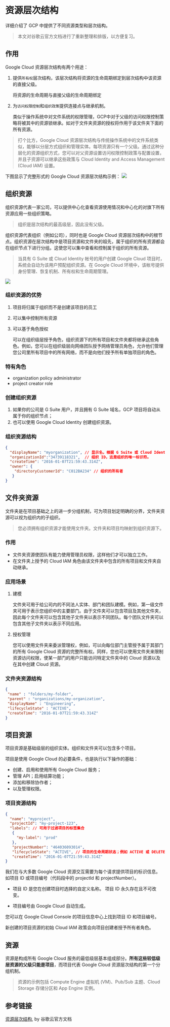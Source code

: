 # 资源层次结构
详细介绍了 GCP 中提供了不同资源类型和层次结构。
> 本文对谷歌云官方文档进行了重新整理和排版，以方便复习。

## 作用
Google Cloud 资源层次结构有两个用途：

1. 提供`所有权`层次结构，该层次结构将资源的生命周期绑定到层次结构中该资源的直接父级。
   
   将资源的生命周期与直接父级的生命周期绑定

2. 为`访问权限控制`和`组织政策`提供连接点与继承机制。
   
   类似于操作系统中对文件系统的权限管理，GCP中对于父级的访问权限控制策略将被其中的资源锁继承。如对于文件夹资源的授权将作用于该文件夹下面的所有资源。

> 打个比方，Google Cloud 资源层次结构与传统操作系统中的文件系统类似，能够以分层方式组织和管理实体。每项资源只有一个父级。通过这种分层化的资源组织方式，您可以对父资源设置访问权限控制政策与配置设置，并且子资源可以继承这些政策与 Cloud Identity and Access Management (Cloud IAM) 设置。

下图显示了完整形式的 Google Cloud 资源层次结构示例：
![](https://cloud.google.com/resource-manager/img/cloud-folders-hierarchy.png)

## 组织资源
组织资源代表一家公司，可以提供中心化查看资源使用情况和中心化的对旗下所有资源应用一些组织策略。

> 组织是层次结构的最高级层，因此没有父级。

组织资源代表组织（例如公司），同时也是 Google Cloud 资源层次结构中的根节点。组织资源在层次结构中是项目资源和文件夹的祖先，属于组织的所有资源都会在组织节点下进行分组。这使您可以集中查看和控制属于组织的所有资源。

> 当具有 G Suite 或 Cloud Identity 帐号的用户创建 Google Cloud 项目时，系统会自动为该用户预配组织资源。在 Google Cloud 环境中，该帐号提供身份管理、恢复机制、所有权和生命周期管理。

![](https://cloud.google.com/resource-manager/img/gsuite-organization-mapping.png)

### 组织资源的优势
1. 项目将归属于组织而不是创建该项目的员工
2. 可以集中控制所有资源
3. 可以基于角色授权

   可以在组织级层授予角色，组织资源下的所有项目和文件夹都将继承这些角色。例如，您可以在组织级层向网络团队授予网络管理员角色，允许他们管理您公司里所有项目中的所有网络，而不是向他们授予所有单独项目的角色。

### 特有角色
* organization policy administrator
* project creator role

### 创建组织资源
1. 如果你的公司是 G Suite 用户，并且拥有 G Suite 域名，GCP 项目将自动从属于你的组织节点；
2. 也可以使用 Google Cloud Identity 创建组织资源。

### 组织资源结构
```json
{
  "displayName": "myorganization", // 显示名，根据 G Suite 或 Cloud Identity 中的主域名生成。
  "organizationId":"34739118321",  // 组织 ID，这是组织的唯一标识符。
  "createTime": "2016-01-07T21:59:43.314Z",
  "owner": {
    "directoryCustomerId": "C012BA234" // 组织的所有者
   }
}
```
## 文件夹资源
文件夹是在项目基础之上的进一步分组机制，可为项目划定明确的分界，文件夹资源可以视为组织内的子组织。
> 您必须拥有组织资源才能使用文件夹。文件夹和项目均映射到组织资源下。

### 作用
* 文件夹资源使团队有能力使用管理员权限，这样他们才可以独立工作。
* 在文件夹上授予的 Cloud IAM 角色由该文件夹中包含的所有项目和文件夹自动继承。

### 应用场景
1. 建模

	文件夹可用于给公司内的不同法人实体、部门和团队建模。例如，第一级文件夹可用于表示您组织中的主要部门。由于文件夹可以包含项目及其他文件夹，因此每个文件夹可以包含其他子文件夹以表示不同团队。每个团队文件夹可以包含其他子文件夹以表示不同应用。

2. 授权管理

	您可以使用文件夹来委派管理权，例如，可以向每位部门主管授予属于其部门的所有 Google Cloud 资源的完整所有权。同样，您也可以使用文件夹来限制资源访问权限，使某一部门的用户只能访问特定文件夹中的 Cloud 资源以及在其中创建 Cloud 资源。

### 文件夹资源结构
```json
{
 "name" : "folders/my-folder",
 "parent" : "organizations/my-organization",
 "displayName" : "Engineering",
 "lifecycleState" : "ACTIVE",
 "createTime": "2016-01-07T21:59:43.314Z"
}
```

## 项目资源
项目资源是基础级层的组织实体。组织和文件夹可以包含多个项目。 

项目是使用 Google Cloud 的必要条件，也是执行以下操作的基础：
* 创建、启用和使用所有 Google Cloud 服务；
* 管理 API；启用结算功能；
* 添加和移除协作者；
* 以及管理权限。

### 项目资源结构
```json
{
  "name": "myproject",
  "projectId": "my-project-123",
  "labels": // 可用于过滤项目的标签集合
   {
     "my-label": "prod"
   },
   "projectNumber": "464036093014",
   "lifecycleState": "ACTIVE", // 项目的生命周期状态；例如 ACTIVE 或 DELETE_REQUESTED
   "createTime": "2016-01-07T21:59:43.314Z"
}
```

我们在与大多数 Google Cloud 资源交互需要为每个请求提供项目的标识信息。如项目 ID 或项目编号（代码段中的 projectId 和 projectNumber）。

* 项目 ID 是您在创建项目时选择的自定义名称。 项目 ID 永久存在且不可改变。

* 项目编号由 Google Cloud 自动生成。

您可以在 Google Cloud Console 的项目信息中心上找到项目 ID 和项目编号。

新创建的项目资源的初始 Cloud IAM 政策会向项目创建者授予所有者角色。

## 资源
资源是构成所有 Google Cloud 服务的最低级层基本组成部分。**所有这些较低级层资源的父级只能是项目**，而项目代表 Google Cloud 资源层次结构的第一个分组机制。
> 资源的示例包括 Compute Engine 虚拟机 (VM)、Pub/Sub 主题、Cloud Storage 存储分区和 App Engine 实例。

## 参考链接
[资源层次结构](https://cloud.google.com/resource-manager/docs/cloud-platform-resource-hierarchy), by 谷歌云官方文档
